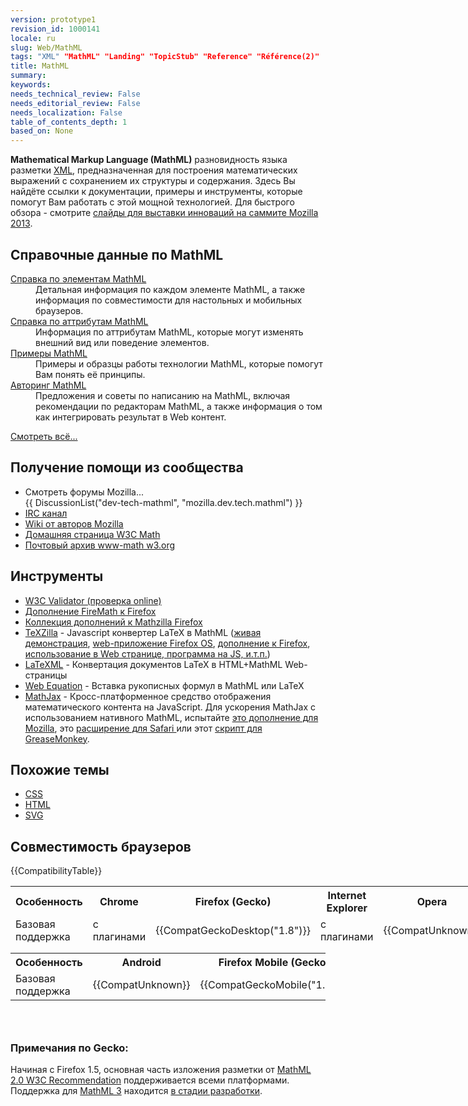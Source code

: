 ```yaml
---
version: prototype1
revision_id: 1000141
locale: ru
slug: Web/MathML
tags: "XML" "MathML" "Landing" "TopicStub" "Reference" "Référence(2)"
title: MathML
summary: 
keywords: 
needs_technical_review: False
needs_editorial_review: False
needs_localization: False
table_of_contents_depth: 1
based_on: None
---
```

<p><strong>Mathematical Markup Language (MathML)</strong> разновидность&nbsp;языка разметки <a href="/en-US/docs/XML" title="/en-US/docs/XML">XML</a>, предназначенная для построения математических выражений с сохранением их структуры и содержания. Здесь Вы найдёте ссылки к документации, примеры и инструменты, которые помогут Вам работать с этой мощной технологией. Для быстрого обзора - смотрите <a href="http://fred-wang.github.io/MozSummitMathML/index.html">слайды для выставки инноваций на саммите Mozilla 2013</a>.</p>

<div class="row topicpage-table">
<div class="section">
<h2 class="Documentation" id="Documentation" name="Documentation">Справочные данные по MathML</h2>

<dl>
 <dt><a href="/en-US/docs/Web/MathML/Element" title="/en-US/docs/Web/MathML/Element">Справка по элементам MathML</a></dt>
 <dd>Детальная информация по каждом элементе MathML, а также информация по совместимости для настольных и мобильных браузеров.</dd>
 <dt><a href="/en-US/docs/Web/MathML/Attribute" title="/en-US/docs/Web/MathML/Attribute">Справка по аттрибутам MathML</a></dt>
 <dd>Информация по аттрибутам MathML, которые могут изменять внешний вид или поведение элементов.</dd>
 <dt><a href="/en-US/docs/Web/MathML/Examples" title="/en-US/docs/Web/MathML/Examples">Примеры MathML</a></dt>
 <dd>Примеры и образцы работы технологии MathML, которые помогут Вам понять её принципы.</dd>
 <dt><a href="/en-US/docs/Web/MathML/Authoring" title="/en-US/docs/Web/MathML/Authoring">Авторинг MathML</a></dt>
 <dd>Предложения и советы по написанию на MathML, включая рекомендации по редакторам MathML, а также информация о том как интегрировать результат в Web контент.</dd>
</dl>

<p><span class="alllinks"><a href="/en-US/docs/tag/MathML" title="/en-US/docs/tag/CSS">Смотреть всё...</a></span></p>
</div>

<div class="section">
<h2 class="Community" id="Получение_помощи_из_сообщества">Получение помощи из сообщества</h2>

<ul>
 <li>Смотреть форумы Mozilla...<br />
  {{ DiscussionList("dev-tech-mathml", "mozilla.dev.tech.mathml") }}</li>
 <li><a class="link-irc" href="irc://irc.mozilla.org/%23mathml" rel="external" target="_blank" title="irc://irc.mozilla.org/%23mathml">IRC канал</a></li>
 <li><a class="link-https" href="https://wiki.mozilla.org/MathML:Home_Page">Wiki от авторов Mozilla</a></li>
 <li><a href="http://www.w3.org/Math/" title="http://www.w3.org/Math/">Домашняя страница W3C Math</a></li>
 <li><a href="http://lists.w3.org/Archives/Public/www-math/" title="http://lists.w3.org/Archives/Public/www-math/">Почтовый архив www-math w3.org</a></li>
</ul>

<h2 class="Tools" id="Инструменты">Инструменты</h2>

<ul>
 <li><a class="external" href="http://validator.w3.org">W3C Validator (проверка online)</a></li>
 <li><a class="link-https" href="https://addons.mozilla.org/de/firefox/addon/8969/">Дополнение FireMath к Firefox</a></li>
 <li><a href="https://addons.mozilla.org/firefox/collections/fred_wang/mathzilla/" title="https://addons.mozilla.org/firefox/collections/fred_wang/mathzilla/">Коллекция дополнений к&nbsp;Mathzilla Firefox </a></li>
 <li><a href="https://github.com/fred-wang/TeXZilla">TeXZilla</a> - Javascript конвертер LaTeX в&nbsp;MathML (<a href="http://fred-wang.github.io/TeXZilla/">живая демонстрация</a>, <a href="http://r-gaia-cs.github.io/TeXZilla-webapp/">web-приложение Firefox OS</a>, <a href="https://addons.mozilla.org/en-US/firefox/addon/texzilla/">дополнение&nbsp;к&nbsp;Firefox</a>, <a href="https://github.com/fred-wang/TeXZilla/wiki/Using-TeXZilla">использование в Web странице, программа на JS, и.т.п.</a>)</li>
 <li><a href="http://dlmf.nist.gov/LaTeXML/" title="http://dlmf.nist.gov/LaTeXML/">LaTeXML</a> - Конвертация документов LaTeX в HTML+MathML Web-страницы</li>
 <li><a href="http://webdemo.visionobjects.com/home.html#equation" title="http://webdemo.visionobjects.com/equation.html">Web Equation</a> - Вставка рукописных формул в MathML или LaTeX</li>
 <li><a href="http://www.mathjax.org/" title="http://www.mathjax.org/">MathJax</a> - Кросс-платформенное средство отображения математического контента на JavaScript. Для ускорения MathJax c использованием нативного MathML, испытайте <a href="https://addons.mozilla.org/en-US/firefox/addon/mathjax-native-mathml/">это дополнение для Mozilla</a>, это <a href="http://fred-wang.github.io/mathjax-native-mathml-safari/mathjax-native-mathml.safariextz">расширение для Safari </a>или этот <a href="https://openuserjs.org/scripts/fred.wang/MathJax_Native_MathML/">скрипт для GreaseMonkey</a>.</li>
</ul>

<h2 class="Related_Topics" id="Related_Topics" name="Related_Topics">Похожие темы</h2>

<ul>
 <li><a href="/en-US/docs/Web/CSS" title="/en-US/docs/Web/CSS">CSS</a></li>
 <li><a href="/en-US/docs/Web/HTML" title="/en-US/docs/Web/HTML">HTML</a></li>
 <li><a href="/en-US/docs/Web/SVG" title="/en-US/docs/Web/SVG">SVG</a></li>
</ul>
</div>
</div>

<h2 id="Browser_compatibility" name="Browser_compatibility">Совместимость браузеров</h2>

<p>{{CompatibilityTable}}</p>

<div id="compat-desktop">
<table class="compat-table" style="height:91px; width:772px">
 <tbody>
  <tr>
   <th>Особенность</th>
   <th>Chrome</th>
   <th>Firefox (Gecko)</th>
   <th>Internet Explorer</th>
   <th>Opera</th>
   <th>Safari</th>
  </tr>
  <tr>
   <td>Базовая поддержка</td>
   <td>с плагинами</td>
   <td>{{CompatGeckoDesktop("1.8")}}</td>
   <td>с плагинами</td>
   <td>{{CompatUnknown}}</td>
   <td>{{CompatUnknown}}</td>
  </tr>
 </tbody>
</table>
</div>

<div id="compat-mobile">
<table class="compat-table">
 <tbody>
  <tr>
   <th>Особенность</th>
   <th>Android</th>
   <th>Firefox Mobile (Gecko)</th>
   <th>IE Mobile</th>
   <th>Opera Mobile</th>
   <th>Safari Mobile</th>
  </tr>
  <tr>
   <td>Базовая поддержка</td>
   <td>{{CompatUnknown}}</td>
   <td>{{CompatGeckoMobile("1.8")}}</td>
   <td>{{CompatUnknown}}</td>
   <td>{{CompatUnknown}}</td>
   <td>{{CompatUnknown}}</td>
  </tr>
 </tbody>
</table>
</div>

<div>
<h3 id="sect1">&nbsp;</h3>

<h3 id="Примечания_по_Gecko">Примечания по Gecko:</h3>

<p>Начиная с Firefox 1.5, основная часть изложения разметки от <a class="external" href="http://www.w3.org/TR/MathML2/">MathML 2.0 W3C Recommendation</a> поддерживается всеми платформами. Поддержка для <a class="external" href="http://www.w3.org/TR/MathML3/" title="http://www.w3.org/TR/MathML3/">MathML 3</a> находится <a href="/en-US/docs/Mozilla_MathML_Project/Status" title="/en-US/docs/Mozilla_MathML_Project/Status">в стадии разработки</a>.</p>
</div>

<p>&nbsp;</p>

